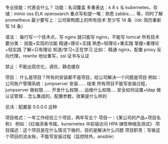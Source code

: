 
专业技能：代表会什么？
功能：名词覆盖
多重表达：k 8 s 与 kubernetes，存储：minio oss ELK opensearch
重点写和提一嘴：熟悉 zabbix..... 等，同时了解 prometheus
最少要写上：公司架构图上的所有技术
至少写 14 条（idc 简历重新写 14 条）

语法：
每行写一个技术点，写 nginx 就只能写 nginx，不能写 tomcat
所有技术要分类：
	技能+实现的功能
	精通=理论+实践
	熟悉=轻理论+重实践
	掌握=重理论+轻实践
	了解=只有理论
	知道/学习=正在学习
比如：
精通 nginx，配置 proxy 反向代理，rewrite 地址重写，ssl 证书与认证

禁止：不能出现优化，调优，静态缓存

项目：
什么是项目？所有的安装都不是项目，给公司解决一个问题是项目
例如：公司账户管理系统：jumpserver 安装...... 结束
所有项目不能写安装过程，jumpserver 做权限...... 开发什么权限.... 运维什么权限.... 安全如何设置+ldap 做认证管理... 怎么集成的，配置参数，效果是什么样的

忌讳：配置是 0.0.0.0 这种

项目格式：一年工作经验三个项目，两年写五个
项目一：《某公司的产品+项目名称》
例如：《红袖添香书城，kunernetes 中前端访问 HPA 弹性伸缩及测试》
项目描述：这个项目是在什么情况下做的，目的是解决什么问题
项目职责：写做这个项目的流水账，不能写安装过程（监控除外，ansible）
